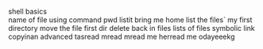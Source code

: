 shell basics
<br>
name of file using command pwd
listit
bring me home
list the files`
my first directory
move the file
first dir delete
back in files
lists of files
symbolic link
copyinan advanced tasread mread mread me herread me odayeeekg
